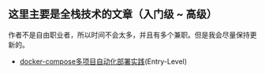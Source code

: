 #

## 这里主要是全栈技术的文章（入门级 ~ 高级）

作者不是自由职业者，所以时间不会太多，并且有多个兼职。但是我会尽量保持更新的。

- [docker-compose多项目自动化部署实践](./docker-compose多项目自动化部署实践.md)(Entry-Level)
